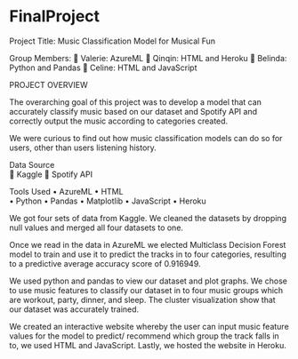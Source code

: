 # FinalProject
Project Title: Music Classification Model for Musical Fun 


Group Members: 
	Valerie: AzureML
	 Qinqin: HTML and Heroku
	 Belinda: Python and Pandas
	Celine: HTML and JavaScript 


PROJECT OVERVIEW

The overarching goal of this project was to develop a model that can accurately classify music based on our dataset and Spotify API and correctly output the music according to categories created. 

We were curious to find out how music classification models can do so for users, other than  users listening history.

Data Source   					
	Kaggle
	Spotify API


Tools Used
•	AzureML
•	HTML	
•	Python
•	Pandas
•	Matplotlib
•	JavaScript
•	Heroku


We got four sets of data from Kaggle. We cleaned the datasets by dropping null values and merged all four datasets to one. 

Once we read in the data in AzureML we elected Multiclass Decision Forest model to train and use it to predict the tracks in to four categories, resulting to a predictive average accuracy score of 0.916949. 

We used python and pandas to view our dataset and plot graphs. We chose to use music features to classify our dataset in to four music groups which are workout, party, dinner, and sleep. The cluster visualization show that our dataset was accurately trained. 

We created an interactive website whereby the user can input music feature values for the model to predict/ recommend which group the track falls in to, we used HTML and JavaScript. Lastly, we hosted the website in Heroku.
